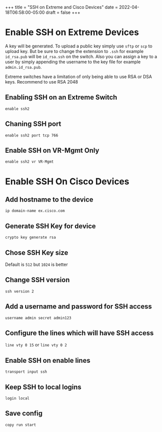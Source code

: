 +++
title = "SSH on Extreme and Cisco Devices"
date = 2022-04-18T06:58:00-05:00
draft = false
+++
# Enable SSH on Extreme Devices

A key will be generated. To upload a public key simply use `sftp` or
`scp` to upload key. But be sure to change the extension to `.ssh` for
example `id_rsa.pub` will be `id_rsa.ssh` on the switch. Also you can
assign a key to a user by simply appending the username to the key file
for example `admin.id_rsa.pub`.

Extreme switches have a limitation of only being able to use RSA or DSA
keys. Recommend to use RSA 2048

## Enabling SSH on an Extreme Switch

`enable ssh2`

## Chaning SSH port

`enable ssh2 port tcp 766`

## Enable SSH on VR-Mgmt Only

`enable ssh2 vr VR-Mgmt`

# Enable SSH On Cisco Devices

## Add hostname to the device

`ip domain-name ex.cisco.com`

## Generate SSH Key for device

`crypto key generate rsa`

## Chose SSH Key size

Default is `512` but `1024` is better

## Change SSH version

`ssh version 2`

## Add a username and password for SSH access

`username admin secret admin123`

## Configure the lines which will have SSH access

`line vty 0 15` or `line vty 0 2`

## Enable SSH on enable lines

`transport input ssh`

## Keep SSH to local logins

`login local`

## Save config

`copy run start`
